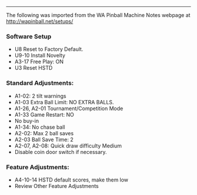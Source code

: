 ***
The following was imported from the WA Pinball Machine Notes webpage at http://wapinball.net/setups/
### Software Setup
-   U8 Reset to Factory Default.
-   U9-10 Install Novelty
-   A3-17 Free Play: ON
-   U3 Reset HSTD
### Standard Adjustments:
-   A1-02: 2 tilt warnings
-   A1-03 Extra Ball Limit: NO EXTRA BALLS.
-   A1-26, A2-01 Tournament/Competition Mode
-   A1-33 Game Restart: NO
-   No buy-in
-   A1-34: No chase ball
-   A2-02: Max 2 ball saves
-   A2-03 Ball Save Time: 2
-   A2-07, A2-08: Quick draw difficulty Medium
-   Disable coin door switch if necessary.
### Feature Adjustments:
-   A4-10-14 HSTD default scores, make them low
-   Review Other Feature Adjustments